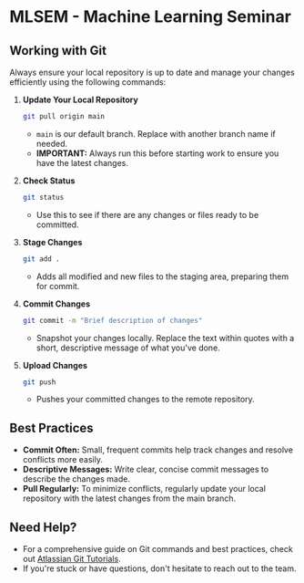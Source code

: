 # MLSEM - Machine Learning Seminar


## Working with Git
Always ensure your local repository is up to date and manage your changes efficiently using the following commands:

1. **Update Your Local Repository**
    ```bash
    git pull origin main
    ```
    - `main` is our default branch. Replace with another branch name if needed.
    - **IMPORTANT:** Always run this before starting work to ensure you have the latest changes.

2. **Check Status**
    ```bash
    git status
    ```
    - Use this to see if there are any changes or files ready to be committed.

3. **Stage Changes**
    ```bash
    git add .
    ```
    - Adds all modified and new files to the staging area, preparing them for commit.

4. **Commit Changes**
    ```bash
    git commit -m "Brief description of changes"
    ```
    - Snapshot your changes locally. Replace the text within quotes with a short, descriptive message of what you've done.

5. **Upload Changes**
    ```bash
    git push
    ```
    - Pushes your committed changes to the remote repository.

## Best Practices
- **Commit Often:** Small, frequent commits help track changes and resolve conflicts more easily.
- **Descriptive Messages:** Write clear, concise commit messages to describe the changes made.
- **Pull Regularly:** To minimize conflicts, regularly update your local repository with the latest changes from the main branch.

## Need Help?
- For a comprehensive guide on Git commands and best practices, check out [Atlassian Git Tutorials](https://www.atlassian.com/git/tutorials).
- If you're stuck or have questions, don't hesitate to reach out to the team.

